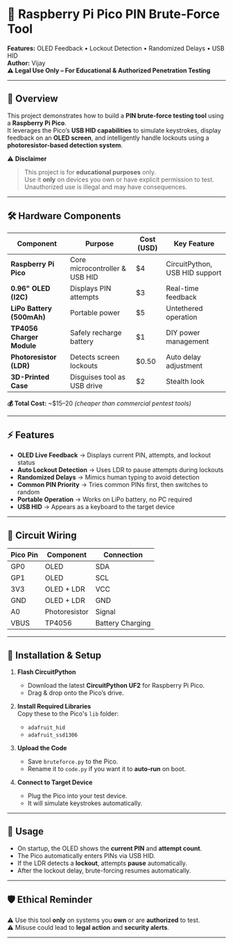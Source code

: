 # 🔐 Raspberry Pi Pico PIN Brute-Force Tool  
**Features:** OLED Feedback • Lockout Detection • Randomized Delays • USB HID  
**Author:** Vijay  
**⚠️ Legal Use Only – For Educational & Authorized Penetration Testing**

---

## 📌 Overview  
This project demonstrates how to build a **PIN brute-force testing tool** using a **Raspberry Pi Pico**.  
It leverages the Pico’s **USB HID capabilities** to simulate keystrokes, display feedback on an **OLED screen**, and intelligently handle lockouts using a **photoresistor-based detection system**.

⚠️ **Disclaimer**  
> This project is for **educational purposes** only.  
> Use it **only** on devices you own or have explicit permission to test.  
> Unauthorized use is illegal and may have consequences.

---

## 🛠️ Hardware Components

| Component                | Purpose                                | Cost (USD) | Key Feature                     |
|------------------------|-------------------------------------|-----------|--------------------------------|
| **Raspberry Pi Pico**      | Core microcontroller & USB HID       | $4        | CircuitPython, USB HID support |
| **0.96" OLED (I2C)**      | Displays PIN attempts               | $3        | Real-time feedback             |
| **LiPo Battery (500mAh)** | Portable power                      | $5        | Untethered operation           |
| **TP4056 Charger Module** | Safely recharge battery             | $1        | DIY power management           |
| **Photoresistor (LDR)**   | Detects screen lockouts             | $0.50     | Auto delay adjustment          |
| **3D-Printed Case**       | Disguises tool as USB drive         | $2        | Stealth look                  |

**💰 Total Cost:** ~$15–20 *(cheaper than commercial pentest tools)*

---

## ⚡ Features

- **OLED Live Feedback** → Displays current PIN, attempts, and lockout status  
- **Auto Lockout Detection** → Uses LDR to pause attempts during lockouts  
- **Randomized Delays** → Mimics human typing to avoid detection  
- **Common PIN Priority** → Tries common PINs first, then switches to random  
- **Portable Operation** → Works on LiPo battery, no PC required  
- **USB HID** → Appears as a keyboard to the target device

---

## 🔌 Circuit Wiring

| Pico Pin | Component       | Connection |
|---------|----------------|-----------|
| GP0     | OLED           | SDA       |
| GP1     | OLED           | SCL       |
| 3V3     | OLED + LDR     | VCC       |
| GND     | OLED + LDR     | GND       |
| A0      | Photoresistor  | Signal    |
| VBUS    | TP4056         | Battery Charging |

---

## 📜 Installation & Setup

1. **Flash CircuitPython**  
   - Download the latest **CircuitPython UF2** for Raspberry Pi Pico.
   - Drag & drop onto the Pico’s drive.

2. **Install Required Libraries**  
   Copy these to the Pico's `lib` folder:  
   - `adafruit_hid`
   - `adafruit_ssd1306`

3. **Upload the Code**  
   - Save `bruteforce.py` to the Pico.
   - Rename it to `code.py` if you want it to **auto-run** on boot.

4. **Connect to Target Device**  
   - Plug the Pico into your test device.
   - It will simulate keystrokes automatically.

---

## 🧩 Usage

- On startup, the OLED shows the **current PIN** and **attempt count**.
- The Pico automatically enters PINs via USB HID.
- If the LDR detects a **lockout**, attempts **pause** automatically.
- After the lockout delay, brute-forcing resumes automatically.

---

## 🛡️ Ethical Reminder  

⚠️ Use this tool **only** on systems you **own** or are **authorized** to test.  
⚠️ Misuse could lead to **legal action** and **security alerts**.

---


